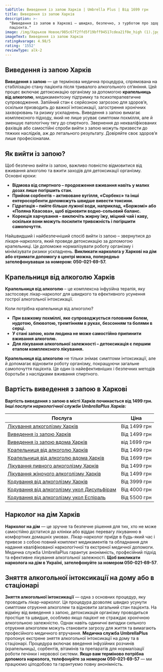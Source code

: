 ```yaml
---
tabTitle: Виведення із запою Харків | Umbrella Plus | Від 1699 грн
title: Виведення із запою Харків
description: >-
  "Виведення із запою в Харкові — швидко, безпечно, з турботою про здоров’я
  пацієнта."
image: /img/Харьков Новое/985c67f2ffd5f19bff94517cdea21f0e_high (1).jpg
imageText: Виведення із запою Харків
ratingAvarage: 4.98/5
rating: '1552'
reviewType: alk-2
---
```


## Виведення із запою Харків

**Виведення з запою** — це термінова медична процедура, спрямована на стабілізацію стану пацієнта після тривалого алкогольного сп’яніння. Цей процес включає детоксикацію організму за допомогою **крапельниць від алкоголю**, медикаментозну підтримку та психотерапевтичне супроводження. Запійний стан є серйозною загрозою для здоров’я, оскільки призводить до важкої інтоксикації, загострення хронічних захворювань та ризику ускладнень. Виведення з запою вимагає комплексного підходу, який не лише усуває симптоми похмілля, але й зменшує патологічну тягу до спиртного. Звернення до некваліфікованих фахівців або самостійні спроби вийти з запою можуть призвести до тяжких наслідків, аж до летального результату. Довіряйте своє здоров’я лише професіоналам.

## Як вийти із запою?

Щоб безпечно вийти із запою, важливо повністю відмовитися від вживання алкоголю та вжити заходів для детоксикації організму. Основні кроки:

* **Відмова від спиртного – продовження вживання навіть у малих дозах лише погіршить стан.**
* **Прийом сорбентів – активоване вугілля, «Сорбекс» та інші ентеросорбенти допоможуть швидше вивести токсини.**
* **Гідратація – пийте більше лужної води, наприклад, «Боржомі» або «Поляна Квасова», щоб відновити водно-сольовий баланс.**
* **Корекція харчування – виключіть жирну їжу, міцний чай і каву, оскільки вони можуть посилити тривожність і погіршити самопочуття.**

Найшвидший і найбезпечніший спосіб вийти із запою – звернутися до лікаря-нарколога, який проведе детоксикацію за допомогою крапельниці. Це допоможе нормалізувати роботу організму і мінімізувати ризики ускладнень. **Викликати нарколога у Харкові на дім або отримати допомогу в центрі можна, попередньо зателефонувавши за номером: 050-021-69-57.**

## Крапельниця від алкоголю Харків

**Крапельниця від алкоголю** – це комплексна інфузійна терапія, яку застосовує лікар-нарколог для швидкого та ефективного усунення гострої алкогольної інтоксикації.

Коли потрібна крапельниця від алкоголю?

* **При важкому похміллі, яке супроводжується головним болем, нудотою, блювотою, тремтінням в руках, безсонням та болями в серці.**
* **У стані запою, коли людина не може самостійно припинити вживання алкоголю.**
* **Для лікування алкогольної залежності – детоксикація є першим етапом комплексного лікування.**

**Крапельниця від алкоголю** не тільки знімає симптоми інтоксикації, але й допомагає відновити роботу організму, покращуючи загальне самопочуття пацієнта. Це один із найефективніших і безпечних методів боротьби з наслідками вживання спиртного.

## Вартість виведення з запою в Харкові

**Вартість виведення з запою в місті Харків починається від 1499 грн. *Інші послуги наркологічної служби UmbrellaPlus Харків:***

| Послуга                                                                                                                             | Ціна         |
| ----------------------------------------------------------------------------------------------------------------------------------- | ------------ |
| [Лікування алкоголізму Харків](https://umbrella-plus.com.ua/uk/kharkiv/lechenie-alkogolizma-kharkiv-ua/)                            | Від 1499 грн |
| [Виведення із запою Харків](https://umbrella-plus.com.ua/uk/kharkiv/vivod-iz-zapoia-kharkiv-ua/)                                    | Від 1499 грн |
| [Виведення із запою вдома Харків](https://umbrella-plus.com.ua/uk/kharkiv/vivod-iz-zapoia-na-domy-kharkiv-ua/)                      | від 1699 грн |
| [Крапельниця від алкоголю Харків](https://umbrella-plus.com.ua/uk/kharkiv/kapelnica_ot_alkogola_kharkiv-ua/)                        | Від 1499 грн |
| [Крапельниця від алкоголю вдома Харків](https://umbrella-plus.com.ua/uk/kharkiv/kapelnica_ot_alkogola_na_domy_kharkiv_ua/)          | Від 1699 грн |
| [Лікування пивного алкоголізму Харків](https://umbrella-plus.com.ua/uk/kharkiv/lechenie-pivnogo-alkogolizma-kharkiv-ua/)            | Від 1499 грн |
| [Лікування жіночого алкоголізму Харків](https://umbrella-plus.com.ua/uk/kharkiv/lechenie-jenskogo-alkogolizma-kharkiv-ua/)          | Від 1499 грн |
| [Кодування від алкоголізму Харків](https://umbrella-plus.com.ua/uk/kharkiv/kodirovka-ot-alkogolia-kharkiv-ua/)                      | Від 3999 грн |
| [Кодування від алкоголізму укол Дисульфірам](https://umbrella-plus.com.ua/uk/kharkiv/kodirovka-ot-alkogolia-disulfiram-kharkiv-ua/) | Від 4000 грн |
| [Кодування від алкоголізму укол Еспіраль](https://umbrella-plus.com.ua/uk/kharkiv/kodirovka-ot-alkogolizma-espiarl-kharkiv-ua/)     | Від 5500 грн |

## Нарколог на дім Харків

**Нарколог на дім** — це зручне та безпечне рішення для тих, хто не може самостійно дістатися до клініки або віддає перевагу лікуванню в комфортних домашніх умовах. Лікар-нарколог приїде в будь-який час і привезе з собою повний комплект медикаментів та обладнання для надання кваліфікованої наркологічної та екстреної медичної допомоги. Медична служба UmbrellaPlus гарантує анонімність, професійний підхід та ефективне лікування алкогольної залежності. **Щоб викликати нарколога на дім в Україні, зателефонуйте за номером 050-021-69-57**.

## Зняття алкогольної інтоксикації на дому або в стаціонарі

**Зняття алкогольної інтоксикації** — одна з основних процедур, яку проводить лікар-нарколог. Ця процедура дозволяє швидко усунути симптоми отруєння алкоголем та відновити загальний стан пацієнта. На відміну від виведення з запою, детоксикація організму проводиться простіше та швидше, особливо якщо пацієнт не страждає хронічною алкогольною залежністю. Однак навіть одиничні випадки сильного отруєння алкоголем можуть становити загрозу для життя та вимагають професійного медичного втручання.
**Медична служба UmbrellaPlus** пропонує екстрене зняття алкогольної інтоксикації на дому та в стаціонарі. Процедура включає введення інфузійних розчинів (крапельниць), сорбентів, вітамінів та препаратів для нормалізації роботи печінки і нервової системи. **Якщо вам терміново потрібна допомога нарколога, телефонуйте за номером 050-021-69-57** — ми працюємо цілодобово та гарантуємо повну анонімність.
